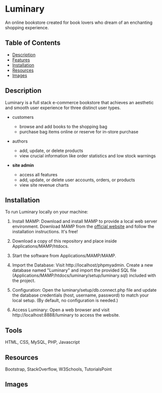 # Luminary
An online bookstore created for book lovers who dream of an enchanting shopping experience.

## Table of Contents

- [Description](#description)
- [Features](#features)
- [Installation](#installation)
- [Resources](#resources)
- [Images](#images)

## Description
Luminary is a full stack e-commerce bookstore that achieves an aesthetic and smooth user experience for three distinct user types.

* customers 
     * browse and add books to the shopping bag
     * purchase bag items online or reserve for in-store purchase

* authors
     * add, update, or delete products
     * view crucial information like order statistics and low stock warnings

* **site admin**
     * access all features   
     * add, update, or delete user accounts, orders, or products
     * view site revenue charts
 
## Installation
To run Luminary locally on your machine:

1. Install MAMP: Download and install MAMP to provide a local web server environment. Download MAMP from the [official website]([https://www.apachefriends.org/index.html](https://www.mamp.info/en/downloads/)) and follow the installation instructions. It's free!

2. Download a copy of this repository and place inside Applications/MAMP/htdocs.

3. Start the software from Applications/MAMP/MAMP.

4. Import the Database: Visit http://localhost/phpmyadmin. Create a new database named "Luminary" and import the provided SQL file (Applications/MAMP/htdocs/luminary/setup/luminary.sql) included with the project.

7. Configuration: Open the luminary/setup/db.connect.php file and update the database credentials (host, username, password) to match your local setup. (By default, no configuration is needed.)

8. Access Luminary: Open a web browser and visit http://localhost:8888/luminary to access the website.

## Tools
HTML, CSS, MySQL, PHP, Javascript

## Resources
Bootstrap, StackOverflow, W3Schools, TutorialsPoint

## Images

